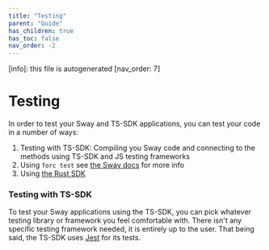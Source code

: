 ```yaml
---
title: "Testing"
parent: "Guide"
has_children: true
has_toc: false
nav_order: -2
---
```


[info]: this file is autogenerated
[nav_order: 7]

# Testing

In order to test your Sway and TS-SDK applications, you can test your code in a number of ways:

1. Testing with TS-SDK: Compiling you Sway code and connecting to the methods using TS-SDK and JS testing frameworks
2. Using `forc test` see [the Sway docs](https://fuellabs.github.io/sway/v{{site.data.versions.sway}}/forc/commands/forc_test.html) for more info
3. Using [the Rust SDK](https://fuellabs.github.io/fuels-rs/v0.31.1/testing/index.html)

### Testing with TS-SDK

To test your Sway applications using the TS-SDK, you can pick whatever testing library or framework you feel comfortable with. There isn't any specific testing framework needed, it is entirely up to the user. That being said, the TS-SDK uses [Jest](https://jestjs.io/) for its tests.
